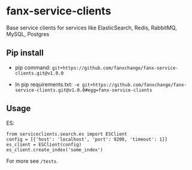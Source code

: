 # fanx-service-clients

Base service clients for services like ElasticSearch, Redis, RabbitMQ, MySQL, Postgres


## Pip install

* pip command:
`git+https://github.com/fanxchange/fanx-service-clients.git@v1.0.0`

* In pip requirements.txt:
`-e git+https://github.com/fanxchange/fanx-service-clients.git@v1.0.0#egg=fanx-service-clients`


## Usage

ES:

    from serviceclients.search.es import ESClient
    config = [{'host': 'localhost', 'port': 9200, 'timeout': 1}]
    es_client = ESClient(config)
    es_client.create_index('some_index')

For more see `/tests`.
